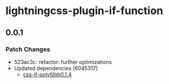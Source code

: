 # lightningcss-plugin-if-function

## 0.0.1

### Patch Changes

- 523ac3c: refactor: further optimizations
- Updated dependencies [6045317]
  - css-if-polyfill@0.1.4
